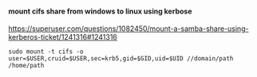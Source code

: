 #### mount cifs share from windows to linux using kerbose
https://superuser.com/questions/1082450/mount-a-samba-share-using-kerberos-ticket/1241316#1241316

```
sudo mount -t cifs -o user=$USER,cruid=$USER,sec=krb5,gid=$GID,uid=$UID //domain/path /home/path
```
